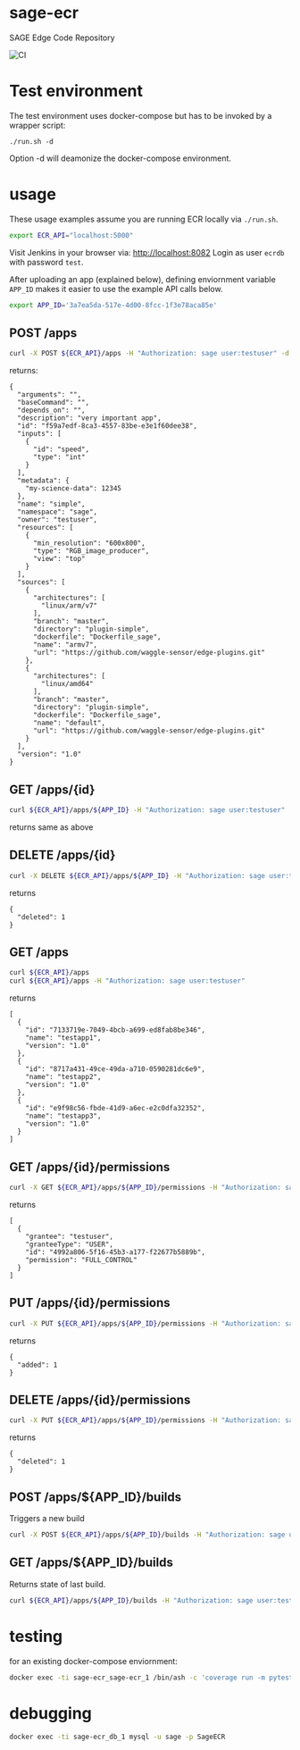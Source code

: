 # sage-ecr
SAGE Edge Code Repository

![CI](https://github.com/sagecontinuum/sage-ecr/workflows/CI/badge.svg)


# Test environment

The test environment uses docker-compose but has to be invoked by a wrapper script:

```
./run.sh -d
```

Option -d will deamonize the docker-compose environment.


# usage

These usage examples assume you are running ECR locally via `./run.sh`.

```bash
export ECR_API="localhost:5000"
```

Visit Jenkins in your browser via: [http://localhost:8082](http://localhost:8082)
Login as user `ecrdb` with password `test`.


After uploading an app (explained below), defining enviornment variable `APP_ID` makes it easier to use the example API calls below.
```bash
export APP_ID='3a7ea5da-517e-4d00-8fcc-1f3e78aca85e'
```

## POST /apps
```bash
curl -X POST ${ECR_API}/apps -H "Authorization: sage user:testuser" -d '{"name":"simple","description":"very important app","version":"1.0","namespace":"sage","sources":[{"name":"default","architectures":["linux/amd64"],"url":"https://github.com/waggle-sensor/edge-plugins.git","branch":"master","directory":"plugin-simple","dockerfile":"Dockerfile_sage"},{"name":"armv7","architectures":["linux/arm/v7"],"url":"https://github.com/waggle-sensor/edge-plugins.git","branch":"master","directory":"plugin-simple","dockerfile":"Dockerfile_sage"}],"resources":[{"type":"RGB_image_producer","view":"top","min_resolution":"600x800"}],"inputs":[{"id":"speed","type":"int"}],"metadata":{"my-science-data":12345}}'
```

returns:
```json5
{
  "arguments": "", 
  "baseCommand": "", 
  "depends_on": "", 
  "description": "very important app", 
  "id": "f59a7edf-8ca3-4557-83be-e3e1f60dee38", 
  "inputs": [
    {
      "id": "speed", 
      "type": "int"
    }
  ], 
  "metadata": {
    "my-science-data": 12345
  }, 
  "name": "simple", 
  "namespace": "sage", 
  "owner": "testuser", 
  "resources": [
    {
      "min_resolution": "600x800", 
      "type": "RGB_image_producer", 
      "view": "top"
    }
  ], 
  "sources": [
    {
      "architectures": [
        "linux/arm/v7"
      ], 
      "branch": "master", 
      "directory": "plugin-simple", 
      "dockerfile": "Dockerfile_sage", 
      "name": "armv7", 
      "url": "https://github.com/waggle-sensor/edge-plugins.git"
    }, 
    {
      "architectures": [
        "linux/amd64"
      ], 
      "branch": "master", 
      "directory": "plugin-simple", 
      "dockerfile": "Dockerfile_sage", 
      "name": "default", 
      "url": "https://github.com/waggle-sensor/edge-plugins.git"
    }
  ], 
  "version": "1.0"
}
```

## GET /apps/{id}

```bash
curl ${ECR_API}/apps/${APP_ID} -H "Authorization: sage user:testuser"
```

returns same as above


## DELETE /apps/{id}

```bash
curl -X DELETE ${ECR_API}/apps/${APP_ID} -H "Authorization: sage user:testuser"
```

returns
```json5
{
  "deleted": 1
}
```

## GET /apps

```bash
curl ${ECR_API}/apps
curl ${ECR_API}/apps -H "Authorization: sage user:testuser"
```

returns
```json5
[
  {
    "id": "7133719e-7049-4bcb-a699-ed8fab8be346", 
    "name": "testapp1", 
    "version": "1.0"
  }, 
  {
    "id": "8717a431-49ce-49da-a710-0590281dc6e9", 
    "name": "testapp2", 
    "version": "1.0"
  }, 
  {
    "id": "e9f98c56-fbde-41d9-a6ec-e2c0dfa32352", 
    "name": "testapp3", 
    "version": "1.0"
  }
]
```

## GET /apps/{id}/permissions

```bash
curl -X GET ${ECR_API}/apps/${APP_ID}/permissions -H "Authorization: sage user:testuser" 
```
returns
```json5
[
  {
    "grantee": "testuser", 
    "granteeType": "USER", 
    "id": "4992a806-5f16-45b3-a177-f22677b5889b", 
    "permission": "FULL_CONTROL"
  }
]
```

## PUT /apps/{id}/permissions

```bash
curl -X PUT ${ECR_API}/apps/${APP_ID}/permissions -H "Authorization: sage user:testuser" -d '{"granteeType": "GROUP", "grantee": "AllUsers", "permission": "READ"}'
```

returns
```json5
{
  "added": 1
}
```

## DELETE /apps/{id}/permissions

```bash
curl -X PUT ${ECR_API}/apps/${APP_ID}/permissions -H "Authorization: sage user:testuser" -d '{"granteeType": "GROUP", "grantee": "AllUsers", "permission": "READ"}'
```

returns
```json5
{
  "deleted": 1
}
```



## POST /apps/${APP_ID}/builds

Triggers a new build
```bash
curl -X POST ${ECR_API}/apps/${APP_ID}/builds -H "Authorization: sage user:testuser"
```

## GET /apps/${APP_ID}/builds

Returns state of last build.

```bash
curl ${ECR_API}/apps/${APP_ID}/builds -H "Authorization: sage user:testuser"
```



# testing


for an existing docker-compose enviornment:

```bash
docker exec -ti sage-ecr_sage-ecr_1 /bin/ash -c 'coverage run -m pytest -v --runslow  &&  coverage report -m'
```


# debugging

```bash
docker exec -ti sage-ecr_db_1 mysql -u sage -p SageECR
```
